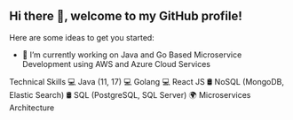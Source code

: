 ## Hi there 👋, welcome to my GitHub profile!

Here are some ideas to get you started:

- 🔭 I’m currently working on Java and Go Based Microservice Development using AWS and Azure Cloud Services

Technical Skills
💻 Java (11, 17)
💻 Golang
💻 React JS
🛢️ NoSQL (MongoDB, Elastic Search)
🛢️ SQL (PostgreSQL, SQL Server)
🌍 Microservices Architecture
